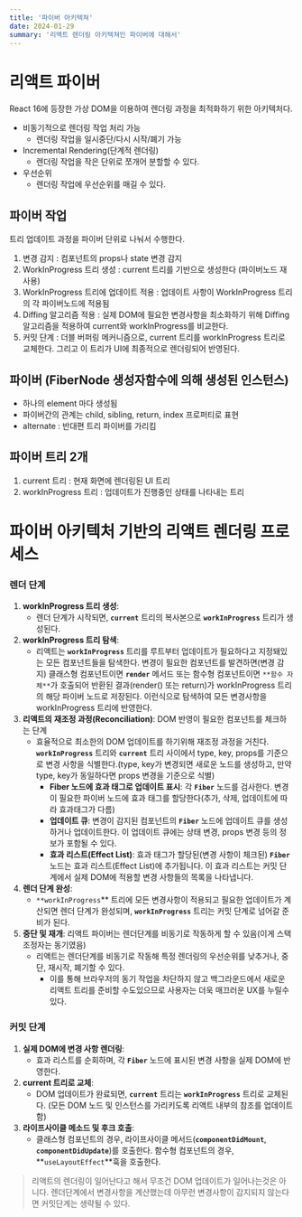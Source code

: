 ```yaml
---
title: '파이버 아키텍쳐'
date: 2024-01-29
summary: '리액트 렌더링 아키텍쳐인 파이버에 대해서'
---
```


# 리액트 파이버
React 16에 등장한 가상 DOM을 이용하여 렌더링 과정을 최적화하기 위한 아키텍처다.

- 비동기적으로 렌더링 작업 처리 가능 
  - 렌더링 작업을 일시중단/다시 시작/폐기 가능
- Incremental Rendering(단계적 렌더링)
  - 렌더링 작업을 작은 단위로 쪼개어 분할할 수 있다.
- 우선순위
  - 렌더링 작업에 우선순위를 매길 수 있다.

## 파이버 작업
트리 업데이트 과정을 파이버 단위로 나눠서 수행한다.

1. 변경 감지 : 컴포넌트의 props나 state 변경 감지
2. WorkInProgress 트리 생성 : current 트리를 기반으로 생성한다 (파이버노드 재사용)
3. WorkInProgress 트리에 업데이트 적용 : 업데이트 사항이 WorkInProgress 트리의 각 파이버노드에 적용됨
4. Diffing 알고리즘 적용 : 실제 DOM에 필요한 변경사항을 최소화하기 위해 Diffing 알고리즘을 적용하여 current와 workInProgress를 비교한다.
5. 커밋 단계 : 더블 버퍼링 메커니즘으로, current 트리를 workInProgress 트리로 교체한다. 그리고 이 트리가 UI에 최종적으로 렌더링되어 반영된다.

## 파이버 (FiberNode 생성자함수에 의해 생성된 인스턴스)
- 하나의 element 마다 생성됨
- 파이버간의 관계는 child, sibling, return, index 프로퍼티로 표현
- alternate : 반대편 트리 파이버를 가리킴

## 파이버 트리 2개
1. current 트리 : 현재 화면에 렌더링된 UI 트리
2. workInProgress 트리 : 업데이트가 진행중인 상태를 나타내는 트리

# 파이버 아키텍처 기반의 리액트 렌더링 프로세스

### **렌더 단계**

1. **workInProgress 트리 생성**:
    - 렌더 단계가 시작되면, **`current`** 트리의 복사본으로 **`workInProgress`** 트리가 생성된다.
2. **workInProgress 트리 탐색**:
    - 리액트는 **`workInProgress`** 트리를 루트부터 업데이트가 필요하다고 지정돼있는 모든 컴포넌트들을 탐색한다. 변경이 필요한 컴포넌트를 발견하면(변경 감지) 클래스형 컴포넌트이면 **`render`** 메서드 또는 함수형 컴포넌트이면 `**함수 자체**`가 호출되어 반환된 결과(render() 또는 return)가 workInProgress 트리의 해당 파이버 노드로 저장된다. 이런식으로 탐색하여 모든 변경사항을 workInProgress 트리에 반영한다.
3. **리액트의** **재조정 과정(Reconciliation)**: DOM 반영이 필요한 컴포넌트를 체크하는 단계
    - 효율적으로 최소한의 DOM 업데이트를 하기위해 재조정 과정을 거친다.
     **`workInProgress`** 트리와 **`current`** 트리 사이에서 type, key, props를 기준으로 변경 사항을 식별한다.(type, key가 변경되면 새로운 노드를 생성하고, 만약 type, key가 동일하다면 props 변경을 기준으로 식별)
        - **Fiber 노드에 효과 태그로 업데이트 표시**:
        각 **`Fiber`** 노드를 검사한다.  변경이 필요한 파이버 노드에 효과 태그를 할당한다(추가, 삭제, 업데이트에 따라 효과태그가 다름)
        - **업데이트 큐**:
        변경이 감지된 컴포넌트의 **`Fiber`** 노드에 업데이트 큐를 생성하거나 업데이트한다. 이 업데이트 큐에는 상태 변경, props 변경 등의 정보가 포함될 수 있다.
        - **효과 리스트(Effect List)**:
        효과 태그가 할당된(변경 사항이 체크된) **`Fiber`** 노드는 효과 리스트(Effect List)에 추가됩니다. 이 효과 리스트는 커밋 단계에서 실제 DOM에 적용할 변경 사항들의 목록을 나타냅니다.
4. **렌더 단계 완성**:
    - `**workInProgress`** 트리에 모든 변경사항이 적용되고 필요한 업데이트가 계산되면 렌더 단계가 완성되며, **`workInProgress`** 트리는 커밋 단계로 넘어갈 준비가 된다.
5. **중단 및 재개**: 리액트 파이버는 렌더단계를 비동기로 작동하게 할 수 있음(이게 스택조정자는 동기였음)
    - 리액트는 렌더단계를 비동기로 작동해 특정 렌더링의 우선순위를 낮추거나, 중단, 재시작, 폐기할 수 있다.
        - 이를 통해 브라우저의 동기 작업을 차단하지 않고 백그라운드에서 새로운 리액트 트리를 준비할 수도있으므로 사용자는 더욱 매끄러운 UX를 누릴수있다.

### **커밋 단계**

1. **실제 DOM에 변경 사항 렌더링**:
    - 효과 리스트를 순회하며, 각 **`Fiber`** 노드에 표시된 변경 사항을 실제 DOM에 반영한다.
2. **current 트리로 교체**:
    - DOM 업데이트가 완료되면, **`current`** 트리는 **`workInProgress`** 트리로 교체된다.
    (모든 DOM 노드 및 인스턴스를 가리키도록 리액트 내부의 참조를 업데이트함)
3. **라이프사이클 메소드 및 후크 호출**:
    - 클래스형 컴포넌트의 경우, 라이프사이클 메서드(**`componentDidMount`**, **`componentDidUpdate`**)를 호출한다. 함수형 컴포넌트의 경우, **`useLayoutEffect`**훅을 호출한다.

> 리액트의 렌더링이 일어난다고 해서 무조건 DOM 업데이트가 일어나는것은 아니다.
> 렌더단계에서 변경사항을 계산했는데 아무런 변경사항이 감지되지 않는다면 커밋단계는 생략될 수 있다.